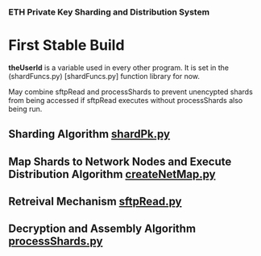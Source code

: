 ### ETH Private Key Sharding and Distribution System
# First Stable Build

<b>theUserId</b> is a variable used in every other program. It is set in the (shardFuncs.py) [shardFuncs.py] function library for now.


May combine sftpRead and processShards to prevent unencypted shards from being accessed if sftpRead executes without processShards also being run.


## Sharding Algorithm [shardPk.py](shardPk.py)

## Map Shards to Network Nodes and Execute Distribution Algorithm [createNetMap.py](createNetMap.py)
 
## Retreival Mechanism [sftpRead.py](sftpRead.py)
 
## Decryption and Assembly Algorithm [processShards.py](processShards.py)
 
